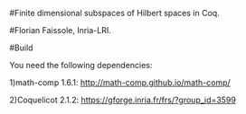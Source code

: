 #Finite dimensional subspaces of Hilbert spaces in Coq. 

#Florian Faissole, Inria-LRI. 

#Build

You need the following dependencies:

 1)math-comp 1.6.1: http://math-comp.github.io/math-comp/
 
 2)Coquelicot 2.1.2: https://gforge.inria.fr/frs/?group_id=3599
  
  

